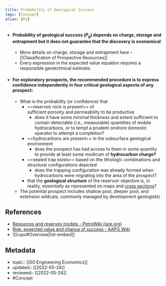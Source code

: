 ```yaml
---
title: Probability of Geological Success
tags: [Concept]
alias: [Pg]
---
```


- #### Probability of geological success ($P_g$) depends on charge, storage and entrapment but it does not guarantee that the discovery is economical
	- More details on charge, storage and entrapment here – [[Classification of Prospective Resources]]
	- Every expression in the expected value equation requires a responsible geotechnical estimate. 
- #### For exploratory prospects, the recommended procedure is to express confidence independently in four critical geological aspects of any prospect:
	- What is the probability (or confidence) that
		- ==reservoir rock is present== of sufficient porosity and permeability to be productive
			- does it have some minimal thickness and extent sufficient to contain detectable (i.e., measurable) quantities of mobile hydrocarbons, or to tempt a prudent onshore domestic operator to attempt a completion?
		- ==hydrocarbons are present== in the subsurface geological environment
			- does the prospect has had access to them in some quantity to provide at least some modicum of **hydrocarbon charge?**
		- ==sealed trap exists== based on the lithologic combinations and structural configurations depicted
			- does the trapping configuration was already formed when hydrocarbons were migrating into the area of the prospect?
		- that the **geological structure** of the reservoir objective is, in reality, essentially as represented on maps and [cross sections](https://wiki.aapg.org/Cross_section "Cross section")?
	- The potential prospect includes shallow pool, deeper pool, and extension wildcats, commonly managed by development geologists)

## References
- [Resources and reserves models - PetroWiki (spe.org)](https://petrowiki.spe.org/Resources_and_reserves_models#Probability_of_geologic_success)
- [Risk: expected value and chance of success - AAPG Wiki](https://wiki.aapg.org/Risk:_expected_value_and_chance_of_success)
- ![[rupv#Overview|list-embed]]

## Metadata
- topic:: [[00 Engineering Economics]]
- updated:: [[2022-05-24]]
- reviewed:: [[2022-05-24]]
- #Concept 